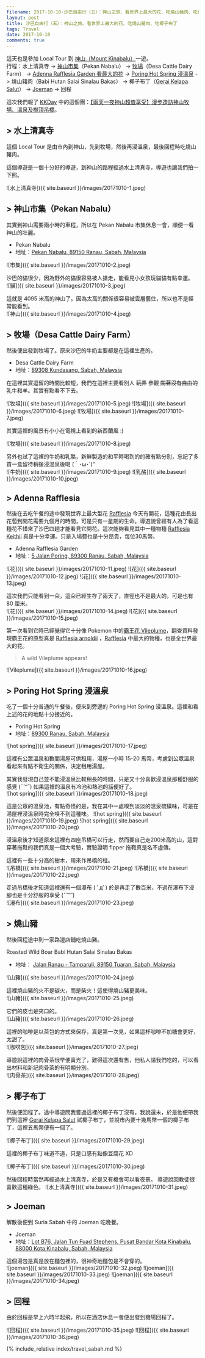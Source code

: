 ```yaml
---
filename: 2017-10-10-沙巴自由行（五）：神山之旅、看世界上最大的花、吃燒山豬肉、吃椰子布丁.md
layout: post
title: 沙巴自由行（五）：神山之旅、看世界上最大的花、吃燒山豬肉、吃椰子布丁
tags: Travel
date: 2017-10-10
comments: true
---
```


這天也是參加 Local Tour 到 [神山（Mount Kinabalu）](https://en.m.wikipedia.org/wiki/Mount_Kinabalu)一遊。  
行程：水上清真寺 -> [神山市集](https://www.google.com.hk/maps/place/Pekan+Nabalu,+89150+Ranau,+Sabah,+Malaysia/@6.0299369,116.4592218,15z/data=!4m2!3m1!1s0x323b9f98b0a31dc5:0x9a652289e7f151f1?sa=X&hl=en-hk)（Pekan Nabalu） -> [牧場](https://www.google.com.hk/maps/place/desa+dairy+farm/@6.0163256,116.5914956,13z/data=!4m2!3m1!1s0x0:0xe6eb49c35ff2519f?sa=X&hl=en-hk)（Desa Cattle Dairy Farm） -> [Adenna Rafflesia Garden 看最大的花](https://maps.google.com.hk/maps?client=safari&hl=en-hk&biw=551&bih=795&um=1&ie=UTF-8&fb=1&gl=hk&entry=s&sa=X&ftid=0x323bbe08e13833bf:0x5911868a676237cc&gmm=CgIgAQ%3D%3D) -> [Poring Hot Spring 浸溫泉](https://www.google.com.hk/maps/place//data=!4m2!3m1!1s0x323bbde27680ca83:0x6e1212d7f13696ea?sa=X&hl=en-hk) -> 燒山豬肉（Babi Hutan Salai Sinalau Bakas） -> 椰子布丁（[Gerai Kelapa Salut](https://foursquare.com/v/gerai-kelapa-salut/4ea8eda89a522efffb63ed1e)） -> [Joeman](https://www.google.com.hk/maps/place/Joeman+Bistro+%26+Cafe,+Lot+B76,+Jalan+Tun+Fuad+Stephens,+Pusat+Bandar+Kota+Kinabalu,+88000+Kota+Kinabalu,+Sabah,+Malaysia/@5.987565,116.0766099,17z/data=!4m2!3m1!1s0x323b69889cf0495f:0x219c421f94648bbb?hl=en-hk) -> 回程

這次我們報了 [KKDay](https://www.kkday.com/en) 中的這個團：[【兩天一夜神山超值享受】漫步造訪神山牧場、溫泉及樹頂吊橋](https://www.kkday.com/zh-hk/product/10262)。 

## > 水上清真寺

這個 Local Tour 是由市內到神山，先到牧場，然後再浸溫泉，最後回程時吃燒山豬肉。

這個導遊是一個十分好的導遊，到神山的路程經過水上清真寺，導遊也讓我們拍一下照。  

![水上清真寺]({{ site.baseurl }}/images/20171010-1.jpeg)

## > 神山市集（Pekan Nabalu）

其實到神山需要兩小時的車程，所以在 Pekan Nabalu 市集休息一會，順便一看神山的壯麗。

* Pekan Nabalu
* 地址：[Pekan Nabalu, 89150 Ranau, Sabah, Malaysia](https://www.google.com.hk/maps/place/Pekan+Nabalu,+89150+Ranau,+Sabah,+Malaysia/@6.0299369,116.4592218,15z/data=!4m2!3m1!1s0x323b9f98b0a31dc5:0x9a652289e7f151f1?sa=X&hl=en-hk)

![市集]({{ site.baseurl }}/images/20171010-2.jpeg)

沙巴的貓很少，因為野外的貓很容易被人搶走，能看見小女孩玩貓貓有點幸運。  
![貓]({{ site.baseurl }}/images/20171010-3.jpeg)

這就是 4095 米高的神山了。因為太高的關係很容易被雲層藝住，所以也不是經常能看到。  
![神山]({{ site.baseurl }}/images/20171010-4.jpeg)

## > 牧場（Desa Cattle Dairy Farm）

然後便出發到牧場了。原來沙巴的牛奶主要都是在這裡生產的。

* Desa Cattle Dairy Farm
* 地址：[89308 Kundasang, Sabah, Malaysia](https://www.google.com.hk/maps/place/desa+dairy+farm/@6.0163256,116.5914956,13z/data=!4m2!3m1!1s0x0:0xe6eb49c35ff2519f?sa=X&hl=en-hk)

在這裡其實逗留的時間比較短，我們在這裡主要看別人 ~~玩弄~~ 參觀 ~~關著沒有自由的~~ 乳牛和羊。其實有點看不下去。

![牧坦]({{ site.baseurl }}/images/20171010-5.jpeg)
![牧場]({{ site.baseurl }}/images/20171010-6.jpeg)
![牧場]({{ site.baseurl }}/images/20171010-7.jpeg)

其實這裡的風景有小小在電視上看到的新西蘭風 :)

![牧場]({{ site.baseurl }}/images/20171010-8.jpeg)

另外也試了這裡的牛奶和乳酪，新鮮製造的和平時喝到的的確有點分別，忘記了多買一盒留待稍後浸溫泉後喝  (｀･ω･´)“  
![牛奶]({{ site.baseurl }}/images/20171010-9.jpeg)
![乳酪]({{ site.baseurl }}/images/20171010-10.jpeg)

## > Adenna Rafflesia
然後在去吃午餐的途中發現世界上最大型花 [Rafflesia](https://en.m.wikipedia.org/wiki/Rafflesia) 今天有開花，這種花由長出花苞到開花需要九個月的時間，可是只有一星期的生命。導遊說曾經有人為了看這種花不惜來了沙巴四趟才能看見它開花。這次能夠看見其中一種物種 [Rafflesia Keithii](https://en.m.wikipedia.org/wiki/Rafflesia_keithii) 真是十分幸運。只是入場費也是十分昂貴，每位30馬幣。

* Adenna Rafflesia Garden
* 地址：[5 Jalan Poring, 89300 Ranau, Sabah, Malaysia](https://maps.google.com.hk/maps?client=safari&hl=en-hk&biw=551&bih=795&um=1&ie=UTF-8&fb=1&gl=hk&entry=s&sa=X&ftid=0x323bbe08e13833bf:0x5911868a676237cc&gmm=CgIgAQ%3D%3D)

![花]({{ site.baseurl }}/images/20171010-11.jpeg)
![花]({{ site.baseurl }}/images/20171010-12.jpeg)
![花]({{ site.baseurl }}/images/20171010-13.jpeg)

這次我們只能看到一朵，這朵已經生存了兩天了，直徑也不是最大的，可是也有 80 厘米。  
![花]({{ site.baseurl }}/images/20171010-14.jpeg)
![花]({{ site.baseurl }}/images/20171010-15.jpeg)

第一次看到它時已經覺得它十分像 Pokemon 中的[霸王花 Vileplume](https://is.gd/xCGsmT)，翻查資料發現霸王花的原型真是 [Rafflesia arnoldii](https://en.m.wikipedia.org/wiki/Rafflesia_arnoldii) ，[Rafflesia](https://en.m.wikipedia.org/wiki/Rafflesia) 中最大的物種，也是全世界最大的花。  

> A wild Vileplume appears!

![Vileplume]({{ site.baseurl }}/images/20171010-16.jpeg)

## > Poring Hot Spring 浸溫泉
吃了一個十分普通的午餐後，便來到旁邊的 Poring Hot Spring 浸溫泉。這裡和看上述的花的地點十分接近的。

* Poring Hot Spring
* 地址：[89300 Ranau, Sabah, Malaysia](https://www.google.com.hk/maps/place//data=!4m2!3m1!1s0x323bbde27680ca83:0x6e1212d7f13696ea?sa=X&hl=en-hk)

![hot spring]({{ site.baseurl }}/images/20171010-17.jpeg)

這裡有公眾溫泉和數間湯屋可供租用，湯屋一小時 15-20 馬幣，考慮到公眾溫泉看起來有點不衛生的關係，決定租用湯屋。  

其實我發現自己並不能浸溫泉比較稍長的時間，只是又十分喜歡浸溫泉那種舒服的感覺  (*˘︶˘*) 如果這裡的溫泉有冷池和熱池的話便好了。  
![hot spring]({{ site.baseurl }}/images/20171010-18.jpeg)

這是公眾的溫泉池，有點奇怪的是，我在其中一處嗅到淡淡的溫泉硫磺味，可是在湯屋裡浸溫泉時完全嗅不到這種味。
![hot spring]({{ site.baseurl }}/images/20171010-19.jpeg)
![hot spring]({{ site.baseurl }}/images/20171010-20.jpeg)

浸溫泉後才知道原來這裡有四座吊橋可以行走，然而要自己走200米高的山，這對穿著拖鞋的我們真是一個大考驗，實驗證明 fipper 拖鞋真是名不虛傳。

這裡有一些十分高的樹木，用來作吊橋的柱。  
![吊橋]({{ site.baseurl }}/images/20171010-21.jpeg)
![吊橋]({{ site.baseurl }}/images/20171010-22.jpeg)

走過吊橋後才知道這裡還有一個瀑布 ( ﾟдﾟ) 於是再走了數百米，不過在瀑布下浸腳也是十分舒服的享受 (*˘︶˘*)   
![瀑布]({{ site.baseurl }}/images/20171010-23.jpeg)

## > 燒山豬
然後回程途中到一家路邊店鋪吃燒山豬。

Roasted Wild Boar Babi Hutan Salai Sinalau Bakas
* 地址： [Jalan Ranau - Tamparuli, 89150 Tuaran, Sabah, Malaysia](https://goo.gl/maps/q6tJsem8Y562)

![山豬]({{ site.baseurl }}/images/20171010-24.jpeg)

這裡燒山豬的火不是碳火，而是柴火！這使得燒山豬更美味。  
![山豬]({{ site.baseurl }}/images/20171010-25.jpeg)

它們的皮也是夾口的。  
![山豬]({{ site.baseurl }}/images/20171010-26.jpeg)

這裡的咖啡是以茶包的方式來保存，真是第一次見，如果這杯咖啡不加糖會更好，太甜了。  
![咖啡包]({{ site.baseurl }}/images/20171010-27.jpeg)

導遊說這裡的肉骨茶很早便賣光了，難得這次還有售，他私人請我們吃的，可以看出材料和新記肉骨茶的有明顯分別。  
![肉骨茶]({{ site.baseurl }}/images/20171010-28.jpeg)

## > 椰子布丁
然後便回程了。途中導遊問我嘗過這裡的椰子布丁沒有，我說還未，於是他便帶我們到這裡 [Gerai Kelapa Salut](https://foursquare.com/v/gerai-kelapa-salut/4ea8eda89a522efffb63ed1e) 試椰子布丁，並說市內要十幾馬幣一個的椰子布丁，這裡五馬幣便有一個了。

![椰子布丁]({{ site.baseurl }}/images/20171010-29.jpeg)

這裡的椰子布丁味道不道，只是口感有點像豆腐花 XD

![椰子布丁]({{ site.baseurl }}/images/20171010-30.jpeg)

然後回程時當然再經過水上清真寺，於是又有機會可以看夜景。  導遊說回教徒很喜歡這種綠色。
![水上清真寺]({{ site.baseurl }}/images/20171010-31.jpeg)

## > Joeman
解散後便到 Suria Sabah 中的 Joeman 吃晚餐。

* Joeman
* 地址：[Lot B76, Jalan Tun Fuad Stephens, Pusat Bandar Kota Kinabalu, 88000 Kota Kinabalu, Sabah, Malaysia](https://www.google.com.hk/maps/place/Joeman+Bistro+%26+Cafe,+Lot+B76,+Jalan+Tun+Fuad+Stephens,+Pusat+Bandar+Kota+Kinabalu,+88000+Kota+Kinabalu,+Sabah,+Malaysia/@5.987565,116.0766099,17z/data=!4m2!3m1!1s0x323b69889cf0495f:0x219c421f94648bbb?hl=en-hk)

這個湯包是真是放在麵包裡的，很神奇地麵包是不會穿的。  
![joeman]({{ site.baseurl }}/images/20171010-32.jpeg)
![joeman]({{ site.baseurl }}/images/20171010-33.jpeg)
![joeman]({{ site.baseurl }}/images/20171010-34.jpeg)

## > 回程

由於回程是早上六時半起飛，所以在酒店休息一會便出發到機場回程了。

![回程]({{ site.baseurl }}/images/20171010-35.jpeg)
![回程]({{ site.baseurl }}/images/20171010-36.jpeg)

{% include_relative index/travel_sabah.md %}